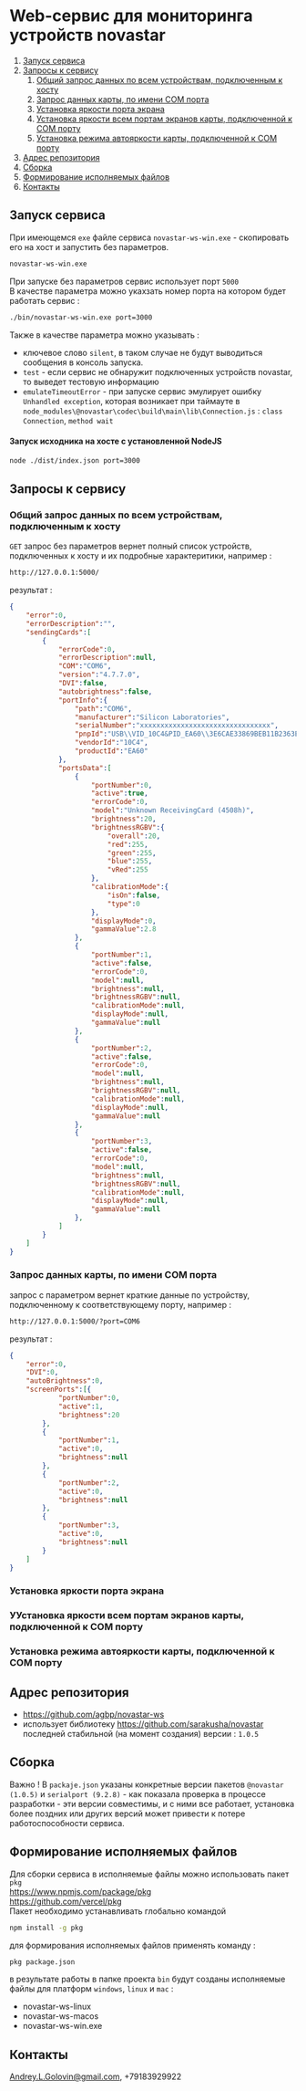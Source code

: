 # Web-сервис для мониторинга устройств novastar

1. [Запуск сервиса](#ServiceStart)
2. [Запросы к сервису](#RequestsExamples)
	1. [Общий запрос данных по всем устройствам, подключенным к хосту](#commonGet)
	2. [Запрос данных карты, по имени COM порта](#getByComPortName)
	3. [Установка яркости порта экрана](#setBrightness)
	4. [Установка яркости всем портам экранов карты, подключенной к COM порту](#setBrightnessToAll)
	5. [Установка режима автояркости карты, подключенной к COM порту](#setAutoBrightness)
3. [Адрес репозитория](#Repository)
4. [Сборка](#Build)
5. [Формирование исполняемых файлов](#Executables)
6. [Контакты](#Contacts)

## <a name="ServiceStart"></a>Запуск сервиса
При имеющемся `exe` файле сервиса `novastar-ws-win.exe` - скопировать его на хост и запустить без параметров.  
```Bash
novastar-ws-win.exe
```
При запуске без параметров сервис использует порт `5000`  
В качестве параметра можно укахзать номер порта на котором будет работать сервис :  
```Bash
./bin/novastar-ws-win.exe port=3000
```

Также в качестве параметра можно указывать : 
* ключевое слово `silent`, в таком случае не будут выводиться сообщения в консоль запуска.
* `test` - если сервис не обнаружит подключенных устройств novastar, то выведет тестовую информацию
* `emulateTimeoutError` - при запуске сервис эмулирует ошибку `Unhandled exception`, которая возникает при таймауте в `node_modules\@novastar\codec\build\main\lib\Connection.js` : `class Connection`, `method wait`
#### Запуск исходника на хосте с установленной NodeJS
```Bash
node ./dist/index.json port=3000
```
## <a name="RequestsExamples"></a>Запросы к сервису

### <a name="commonGet"></a>Общий запрос данных по всем устройствам, подключенным к хосту
`GET` запрос без параметров вернет полный список устройств, подключенных к хосту и их подробные характеритики, например :
```Bash
http://127.0.0.1:5000/
```

результат :  
```JSON
{
	"error":0,
	"errorDescription":"",
	"sendingCards":[
		{
			"errorCode":0,
			"errorDescription":null,
			"COM":"COM6",
			"version":"4.7.7.0",
			"DVI":false,
			"autobrightness":false,
			"portInfo":{
				"path":"COM6",
				"manufacturer":"Silicon Laboratories",
				"serialNumber":"xxxxxxxxxxxxxxxxxxxxxxxxxxxxxxxx",
				"pnpId":"USB\\VID_10C4&PID_EA60\\3E6CAE33869BEB11B2363EE3D922184A","locationId":"Port_#0006.Hub_#0001",
				"vendorId":"10C4",
				"productId":"EA60"
			},
			"portsData":[
				{
					"portNumber":0,
					"active":true,
					"errorCode":0,
					"model":"Unknown ReceivingCard (4508h)",
					"brightness":20,
					"brightnessRGBV":{
						"overall":20,
						"red":255,
						"green":255,
						"blue":255,
						"vRed":255
					},
					"calibrationMode":{
						"isOn":false,
						"type":0
					},
					"displayMode":0,
					"gammaValue":2.8
				},
				{
					"portNumber":1,
					"active":false,
					"errorCode":0,
					"model":null,
					"brightness":null,
					"brightnessRGBV":null,
					"calibrationMode":null,
					"displayMode":null,
					"gammaValue":null
				},
				{
					"portNumber":2,
					"active":false,
					"errorCode":0,
					"model":null,
					"brightness":null,
					"brightnessRGBV":null,
					"calibrationMode":null,
					"displayMode":null,
					"gammaValue":null
				},
				{
					"portNumber":3,
					"active":false,
					"errorCode":0,
					"model":null,
					"brightness":null,
					"brightnessRGBV":null,
					"calibrationMode":null,
					"displayMode":null,
					"gammaValue":null
				},
			]
		}
	]
}
```
### <a name="getByComPortName"></a>Запрос данных карты, по имени COM порта
запрос с параметром вернет краткие данные по устройству, подключенному к соответствующему порту, например :  
```Bash
http://127.0.0.1:5000/?port=COM6
```
результат :  

```JSON
{
	"error":0,
	"DVI":0,
	"autoBrightness":0,
	"screenPorts":[{
			"portNumber":0,
			"active":1,
			"brightness":20
		},
		{
			"portNumber":1,
			"active":0,
			"brightness":null
		},
		{
			"portNumber":2,
			"active":0,
			"brightness":null
		},
		{
			"portNumber":3,
			"active":0,
			"brightness":null
		}
	]
}
```
### <a name="setBrightness"></a>Установка яркости порта экрана
### <a name="setBrightnessToAll"></a>УУстановка яркости всем портам экранов карты, подключенной к COM порту
### <a name="setAutoBrightness"></a>Установка режима автояркости карты, подключенной к COM порту
## <a name="Repository"></a>Адрес репозитория
* https://github.com/agbp/novastar-ws
* использует библиотеку https://github.com/sarakusha/novastar последней стабильной (на момент создания) версии : `1.0.5`

## <a name="Build"></a>Сборка
Важно !
В `packaje.json` указаны конкретные версии пакетов `@novastar (1.0.5)` и `serialport (9.2.8)` - как показала проверка в процессе разработки - эти версии совместимы, и с ними все работает, установка более поздних или других версий может привести к потере работоспособности сервиса.

## <a name="Executables"></a>Формирование исполняемых файлов
Для сборки сервиса в исполняемые файлы можно использовать пакет `pkg`  
https://www.npmjs.com/package/pkg  
https://github.com/vercel/pkg  
Пакет необходимо устанавливать глобально командой
```Bash
npm install -g pkg
```
для формирования исполняемых файлов применять команду : 
```Bash
pkg package.json
```
в результате работы в папке проекта `bin` будут созданы исполняемые файлы для платформ `windows`, `linux` и `mac` :
* novastar-ws-linux
* novastar-ws-macos
* novastar-ws-win.exe

## <a name="Contacts"></a>Контакты
Andrey.L.Golovin@gmail.com, +79183929922

